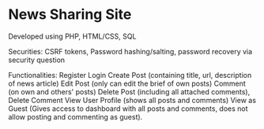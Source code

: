 # News Sharing Site
Developed using PHP, HTML/CSS, SQL

Securities: CSRF tokens, Password hashing/salting, password recovery via security question

Functionalities: 
  Register 
  Login 
  Create Post (containing title, url, description of news article)
  Edit Post (only can edit the brief of own posts)
  Comment (on own and others' posts)
  Delete Post (including all attached comments),
  Delete Comment
  View User Profile (shows all posts and comments)
  View as Guest (Gives access to dashboard with all posts and comments, 
  does not allow posting and commenting as guest).
